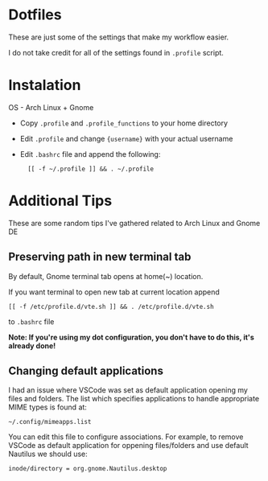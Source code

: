 # Dotfiles

These are just some of the settings that make my workflow easier.

I do not take credit for all of the settings found in `.profile` script.

# Instalation

OS - Arch Linux + Gnome

* Copy `.profile` and `.profile_functions` to your home directory
* Edit `.profile` and change `{username}` with your actual username

* Edit `.bashrc` file and append the following:

        [[ -f ~/.profile ]] && . ~/.profile

# Additional Tips

These are some random tips I've gathered related to Arch Linux and Gnome DE

## Preserving path in new terminal tab

By default, Gnome terminal tab opens at home(~) location.

If you want terminal to open new tab at current location append

    [[ -f /etc/profile.d/vte.sh ]] && . /etc/profile.d/vte.sh

to `.bashrc` file

**Note: If you're using my dot configuration, you don't have to do this, it's already done!**

## Changing default applications

I had an issue where VSCode was set as default application opening my files and folders. The list which specifies applications to handle appropriate MIME types is found at:
    
    ~/.config/mimeapps.list

You can edit this file to configure associations. For example, to remove VSCode as default application for oppening files/folders and use default Nautilus we should use:

    inode/directory = org.gnome.Nautilus.desktop